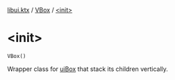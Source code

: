 [libui.ktx](../index.md) / [VBox](index.md) / [&lt;init&gt;](./-init-.md)

# &lt;init&gt;

`VBox()`

Wrapper class for [uiBox](../../libui/ui-box.md) that stack its children vertically.

